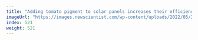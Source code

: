 ```yaml
---
title: "Adding tomato pigment to solar panels increases their efficiency"
imageUrl: "https://images.newscientist.com/wp-content/uploads/2022/05/27144928/SEI_106628391.jpg?width=600"
index: 521
weight: 521
---
```

